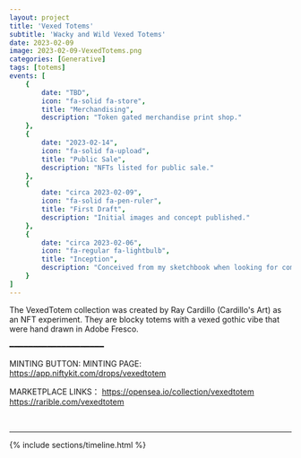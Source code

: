```yaml
---
layout: project
title: 'Vexed Totems'
subtitle: 'Wacky and Wild Vexed Totems'
date: 2023-02-09
image: 2023-02-09-VexedTotems.png
categories: [Generative]
tags: [totems]
events: [
    {
        date: "TBD",
        icon: "fa-solid fa-store",
        title: "Merchandising",
        description: "Token gated merchandise print shop."
    },
    {
        date: "2023-02-14",
        icon: "fa-solid fa-upload",
        title: "Public Sale",
        description: "NFTs listed for public sale."
    },
    {
        date: "circa 2023-02-09",
        icon: "fa-solid fa-pen-ruler",
        title: "First Draft",
        description: "Initial images and concept published."
    },
    {
        date: "circa 2023-02-06",
        icon: "fa-regular fa-lightbulb",
        title: "Inception",
        description: "Conceived from my sketchbook when looking for composable images."
    }
]
---
```


<p class="premono" markdown="1">
The VexedTotem collection was created by Ray Cardillo (Cardillo's Art) as an NFT experiment. They are blocky totems with a vexed gothic vibe that were hand drawn in Adobe Fresco.

━━━━━━━━━━━━━━━━━━━━
<script type="module" src="https://unpkg.com/@niftykit/components/dist/components/components.esm.js"></script><style> 
.web3modal-modal-lightbox { z-index: 999 !important; }
.web3modal-modal-container { z-index: 999 !important; }
.web3modal-modal-card { z-index: 999 !important; }</style>
MINTING BUTTON:
<nk-dropkit apikey="PNKpKFutl4oS3ZnTFDjX" />
MINTING PAGE:
<https://app.niftykit.com/drops/vexedtotem>

MARKETPLACE LINKS：
<https://opensea.io/collection/vexedtotem>
<https://rarible.com/vexedtotem>
</p>

<br />
<hr />

{% include sections/timeline.html %}
